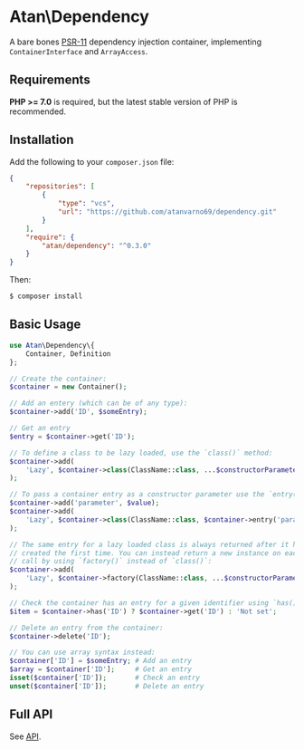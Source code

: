 # Atan\Dependency
A bare bones [PSR-11](http://www.php-fig.org/psr/psr-11/) dependency injection container, implementing `ContainerInterface` and `ArrayAccess`.

## Requirements
**PHP >= 7.0** is required, but the latest stable version of PHP is recommended.

## Installation
Add the following to your `composer.json` file:
```json
{
    "repositories": [
        {
            "type": "vcs",
            "url": "https://github.com/atanvarno69/dependency.git"
        }
    ],
    "require": {
        "atan/dependency": "^0.3.0"
    }
}
```
Then:
```bash
$ composer install
```

## Basic Usage
```php
use Atan\Dependency\{
    Container, Definition
};

// Create the container:
$container = new Container();

// Add an entery (which can be of any type):
$container->add('ID', $someEntry);

// Get an entry
$entry = $container->get('ID');

// To define a class to be lazy loaded, use the `class()` method:
$container->add(
    'Lazy', $container->class(ClassName::class, ...$constructorParameters)
);

// To pass a container entry as a constructor parameter use the `entry()` method:
$container->add('parameter', $value);
$container->add(
    'Lazy', $container->class(ClassName::class, $container->entry('parameter'))
);

// The same entry for a lazy loaded class is always returned after it has been
// created the first time. You can instead return a new instance on each `get()` 
// call by using `factory()` instead of `class()`:
$container->add(
    'Lazy', $container->factory(ClassName::class, ...$constructorParameters)
);

// Check the container has an entry for a given identifier using `has()`:
$item = $container->has('ID') ? $container->get('ID') : 'Not set';

// Delete an entry from the container:
$container->delete('ID');

// You can use array syntax instead:
$container['ID'] = $someEntry; # Add an entry
$array = $container['ID'];     # Get an entry
isset($container['ID']);       # Check an entry
unset($container['ID']);       # Delete an entry
```

## Full API
See [API](https://github.com/atanvarno69/dependency/blob/master/docs/API.md).
